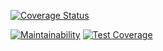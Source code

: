 [![Coverage Status](https://coveralls.io/repos/github/jvleeuwen/larasalon/badge.svg?branch=develop)](https://coveralls.io/github/jvleeuwen/larasalon?branch=develop)

[![Maintainability](https://api.codeclimate.com/v1/badges/f8634c57ae1a7632e6d0/maintainability)](https://codeclimate.com/github/jvleeuwen/larasalon/maintainability)
[![Test Coverage](https://api.codeclimate.com/v1/badges/f8634c57ae1a7632e6d0/test_coverage)](https://codeclimate.com/github/jvleeuwen/larasalon/test_coverage)